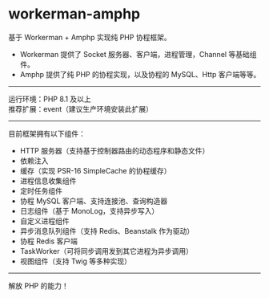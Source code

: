 # workerman-amphp

基于 Workerman + Amphp 实现纯 PHP 协程框架。

- Workerman 提供了 Socket 服务器、客户端，进程管理，Channel 等基础组件。
- Amphp 提供了纯 PHP 的协程实现，以及协程的 MySQL、Http 客户端等等。

---

运行环境：PHP 8.1 及以上 \
推荐扩展：event（建议生产环境安装此扩展）

---

目前框架拥有以下组件：

- HTTP 服务器（支持基于控制器路由的动态程序和静态文件）
- 依赖注入
- 缓存（实现 PSR-16 SimpleCache 的协程缓存）
- 进程信息收集组件
- 定时任务组件
- 协程 MySQL 客户端、支持连接池、查询构造器
- 日志组件（基于 MonoLog，支持异步写入）
- 自定义进程组件
- 异步消息队列组件（支持 Redis、Beanstalk 作为驱动）
- 协程 Redis 客户端
- TaskWorker（可将同步调用发到其它进程为异步调用）
- 视图组件（支持 Twig 等多种实现）

---

解放 PHP 的能力！
